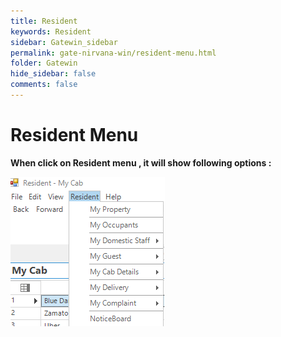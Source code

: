 ```yaml
---
title: Resident
keywords: Resident
sidebar: Gatewin_sidebar
permalink: gate-nirvana-win/resident-menu.html
folder: Gatewin
hide_sidebar: false
comments: false
---
```


# Resident Menu

**When click on Resident menu , it will show following options :**


![](/images/ResidentMenuwin.png)
